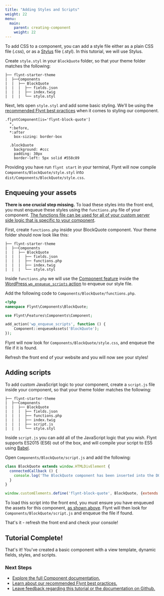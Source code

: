 ```yaml
---
title: "Adding Styles and Scripts"
weight: 22
menu:
  main:
    parent: creating-component
    weight: 22
---
```


To add CSS to a component, you can add a style file either as a plain CSS file (.css), or as a [Stylus](http://stylus-lang.com/) file (.styl). In this tutorial, we will use Stylus.

Create `style.styl` in your `BlockQuote` folder, so that your theme folder matches the following:

```
├── flynt-starter-theme
|  ├──Components
|  |  ├── BlockQuote
|  |  |  ├── fields.json
|  |  |  ├── index.twig
|  |  |  └── style.styl
```

Next, lets open `style.styl` and add some basic styling. We'll be using the [recommended Flynt best practices](/tutorials/best-practices/styles/) when it comes to styling our component.

```stylus
.flyntComponent[is='flynt-block-quote']
  *,
  *:before,
  *:after
    box-sizing: border-box

  .blockQuote
    background: #ccc
    padding: 30px
    border-left: 5px solid #558c89
```

Providing you have run `flynt start` in your terminal, Flynt will now compile `Components/BlockQuote/style.styl` into `dist/Components/BlockQuote/style.css`.

## Enqueuing your assets
**There is one crucial step missing.** To load these styles into the front end, you must enqueue these styles using the `functions.php` file of your component. [The functions file can be used for all of your custom server side logic that is specific to your component](documentation/components/server-side-logic/).

First, create `functions.php` inside your BlockQuote component. Your theme folder should now look like this:

```
├── flynt-starter-theme
|  ├──Components
|  |  ├── BlockQuote
|  |  |  ├── fields.json
|  |  |  ├── functions.php
|  |  |  ├── index.twig
|  |  |  └── style.styl
```

Inside `functions.php` we will use the [Component feature](/documentation/features/what-is-feature/) inside the [WordPress `wp_enqueue_scripts` action](https://codex.wordpress.org/Plugin_API/Action_Reference/wp_enqueue_scripts) to enqueue our style file.

Add the following code to `Components/BlockQuote/functions.php`.

```php
<?php
namespace Flynt\Components\BlockQuote;

use Flynt\Features\Components\Component;

add_action('wp_enqueue_scripts', function () {
    Component::enqueueAssets('BlockQuote');
});
```

Flynt will now look for `Components/BlockQuote/style.css`, and enqueue the file if it is found.

Refresh the front end of your website and you will now see your styles!

## Adding scripts
To add custom JavaScript logic to your component, create a `script.js` file inside your component, so that your theme folder matches the following:

```
├── flynt-starter-theme
|  ├──Components
|  |  ├── BlockQuote
|  |  |  ├── fields.json
|  |  |  ├── functions.php
|  |  |  ├── index.twig
|  |  |  ├── script.js
|  |  |  └── style.styl
```

Inside `script.js` you can add all of the JavaScript logic that you wish. Flynt supports ES2015 (ES6) out of the box, and will compile your script to ES5 using [Babel](https://babeljs.io/).

Open `Components/BlockQuote/script.js` and add the following:

```js
class BlockQuote extends window.HTMLDivElement {
  connectedCallback () {
    console.log('The BlockQuote component has been inserted into the DOM!')
  }
}

window.customElements.define('flynt-block-quote', BlockQuote, {extends: 'div'})
```

To load this script into the front end, you must ensure you have enqueued the assets for this component, [as shown above](/tutorials/creating-component/adding-styles-scripts/#enqueuing-your-assets). Flynt will then look for `Components/BlockQuote/script.js` and enqueue the file if found.

That's it - refresh the front end and check your console!

<div class="alert alert-steps">
  <h2>Tutorial Complete!</h2>

  <p>That's it! You've created a basic component with a view template, dynamic fields, styles, and scripts.</p>

  <h3>Next Steps</h3>

  <ul>
    <li><a href="/documentation/components">Explore the full Component documentation.</a></li>
    <li><a href="/tutorials/best-practices">Learn about our recommended Flynt best practices.</a></li>
    <li><a href="https://github.com/flyntwp/flynt-docs/issues">Leave feedback regarding this tutorial or the documentation on Github.</a></li>
  </ul>
</div>
